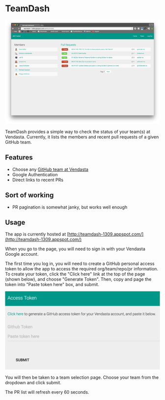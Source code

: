 # TeamDash

![Dashboard Screenshot](img/screen1.png)

TeamDash provides a simple way to check the status of your team(s) at Vendasta.
Currently, it lists the members and recent pull requests of a given GitHub team.

## Features

- Choose any [GitHub team at Vendasta](https://github.com/orgs/vendasta/teams)
- Google Authentication
- Direct links to recent PRs

## Sort of working

- PR pagination is somewhat janky, but works well enough

## Usage

The app is currently hosted at [http://teamdash-1309.appspot.com/](http://teamdash-1309.appspot.com/)

When you go to the page, you will need to sign in with your Vendasta Google account.

The first time you log in, you will need to create a GitHub personal access token to allow
the app to access the required org/team/repo/pr information.  To create your token, click the
"Click here" link at the top of the page (shown below), and choose "Generate Token".
Then, copy and page the token into "Paste token here" box, and submit.

![Token page](img/screen2.png)

You will then be taken to a team selection page.  Choose your team from the dropdown
and click submit.

The PR list will refresh every 60 seconds.